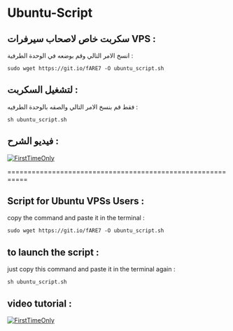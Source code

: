 # Ubuntu-Script


## سكربت خاص لاصحاب سيرفرات VPS :

انسخ الامر التالي وقم بوضعه في الوحدة الطرفية :

`sudo wget https://git.io/fARE7 -O ubuntu_script.sh`


## لتشغيل السكربت :

فقط قم بنسخ الامر التالي والصقه بالوحدة الطرفيه :

`sh ubuntu_script.sh `


## فيديو الشرح : 

<a href="https://www.youtube.com/watch?v=ptLtiTAfc_A">
<img alt="FirstTimeOnly" src="https://i.ytimg.com/vi/ptLtiTAfc_A/hqdefault.jpg?sqp=-oaymwEjCPYBEIoBSFryq4qpAxUIARUAAAAAGAElAADIQj0AgKJDeAE=&rs=AOn4CLBKgN3q0qmToaRzY5v80LjgpprOtA" />
</a>



===========================================================




## Script for Ubuntu VPSs Users :


copy the command and paste it in the terminal :

`sudo wget https://git.io/fARE7 -O ubuntu_script.sh`


## to launch the script :


just copy this command and paste it in the terminal again : 

`sh ubuntu_script.sh `


## video tutorial : 

<a href="https://www.youtube.com/watch?v=ptLtiTAfc_A">
<img alt="FirstTimeOnly" src="https://i.ytimg.com/vi/ptLtiTAfc_A/hqdefault.jpg?sqp=-oaymwEjCPYBEIoBSFryq4qpAxUIARUAAAAAGAElAADIQj0AgKJDeAE=&rs=AOn4CLBKgN3q0qmToaRzY5v80LjgpprOtA" />
</a>
